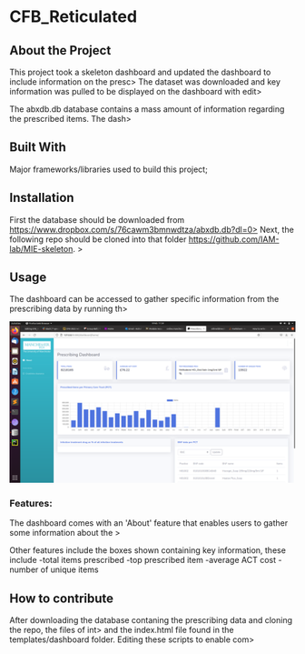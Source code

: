 # CFB_Reticulated

## About the Project

This project took a skeleton dashboard and updated the dashboard to include information on the presc>
The dataset was downloaded and key information was pulled to be displayed on the dashboard with edit>

The abxdb.db database contains a mass amount of information regarding the prescribed items. The dash>

## Built With

Major frameworks/libraries used to build this project;



## Installation

First the database should be downloaded from https://www.dropbox.com/s/76cawm3bmnwdtza/abxdb.db?dl=0>
Next, the following repo should be cloned into that folder https://github.com/IAM-lab/MIE-skeleton. >


## Usage

The dashboard can be accessed to gather specific information from the prescribing data by running th>

![image](/imgD.png)

### Features:

The dashboard comes with an 'About' feature that enables users to gather some information about the >

Other features include the boxes shown containing key information, these include
-total items prescribed
-top prescribed item
-average ACT cost
-number of unique items

## How to contribute

After downloading the database contaning the prescribing data and cloning the repo, the files of int>
and the index.html file found in the templates/dashboard folder. Editing these scripts to enable com>





